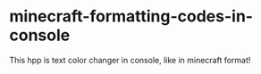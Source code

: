 # minecraft-formatting-codes-in-console
This hpp is text color changer in console, like in minecraft format!
